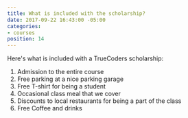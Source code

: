 ```yaml
---
title: What is included with the scholarship?
date: 2017-09-22 16:43:00 -05:00
categories:
- courses
position: 14
---
```


Here's what is included with a TrueCoders scholarship:

1. Admission to the entire course
1. Free parking at a nice parking garage
1. Free T-shirt for being a student
1. Occasional class meal that we cover
1. Discounts to local restaurants for being a part of the class
1. Free Coffee and drinks